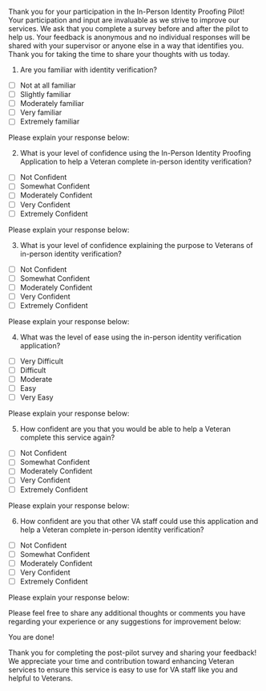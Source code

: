 Thank you for your participation in the In-Person Identity Proofing Pilot! Your participation and input are invaluable as we strive to improve our services. We ask that you complete a survey before and after the pilot to help us. Your feedback is anonymous and no individual responses will be shared with your supervisor or anyone else in a way that identifies you. Thank you for taking the time to share your thoughts with us today. 

1. Are you familiar with identity verification? 
- [ ] Not at all familiar
- [ ] Slightly familiar
- [ ] Moderately familiar
- [ ] Very familiar
- [ ] Extremely familiar

Please explain your response below:





2. What is your level of confidence using the In-Person Identity Proofing Application to help a Veteran complete in-person identity verification? 
- [ ] Not Confident
- [ ] Somewhat Confident
- [ ] Moderately Confident
- [ ] Very Confident
- [ ] Extremely Confident

Please explain your response below:




3. What is your level of confidence explaining the purpose to Veterans of in-person identity verification?
- [ ] Not Confident
- [ ] Somewhat Confident
- [ ] Moderately Confident
- [ ] Very Confident
- [ ] Extremely Confident

Please explain your response below:





4. What was the level of ease using the in-person identity verification application?
- [ ] Very Difficult
- [ ] Difficult
- [ ] Moderate
- [ ] Easy
- [ ] Very Easy

Please explain your response below:





5. How confident are you that you would be able to help a Veteran complete this service again? 
- [ ] Not Confident
- [ ] Somewhat Confident
- [ ] Moderately Confident
- [ ] Very Confident
- [ ] Extremely Confident

Please explain your response below:




6. How confident are you that other VA staff could use this application and help a Veteran complete in-person identity verification?
- [ ] Not Confident
- [ ] Somewhat Confident
- [ ] Moderately Confident
- [ ] Very Confident
- [ ] Extremely Confident

Please explain your response below:





Please feel free to share any additional thoughts or comments you have regarding your experience or any suggestions for improvement below:





You are done!

Thank you for completing the post-pilot survey and sharing your feedback! We appreciate your time and contribution toward enhancing  Veteran services to ensure this service is easy to use for VA staff like you and helpful to Veterans. 

